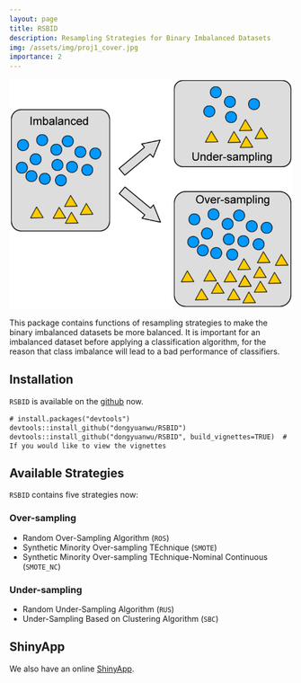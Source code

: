 ```yaml
---
layout: page
title: RSBID
description: Resampling Strategies for Binary Imbalanced Datasets
img: /assets/img/proj1_cover.jpg
importance: 2
---
```


<img src="https://raw.githubusercontent.com/dongyuanwu/RSBID/master/fig.jpg" style="max-width: 100%"/>

This package contains functions of resampling strategies to make the binary imbalanced datasets be more balanced. It is important for an imbalanced dataset before applying a classification algorithm, for the reason that class imbalance will lead to a bad performance of classifiers. 

## Installation

`RSBID` is available on the <a href="https://github.com/dongyuanwu/RSBID" target="_blank">github</a> now.

```{r}
# install.packages("devtools")
devtools::install_github("dongyuanwu/RSBID")
devtools::install_github("dongyuanwu/RSBID", build_vignettes=TRUE)  # If you would like to view the vignettes
```

## Available Strategies

`RSBID` contains five strategies now:

### Over-sampling

- Random Over-Sampling Algorithm (`ROS`)
- Synthetic Minority Over-sampling TEchnique (`SMOTE`)
- Synthetic Minority Over-sampling TEchnique-Nominal Continuous (`SMOTE_NC`)

### Under-sampling

- Random Under-Sampling Algorithm (`RUS`)
- Under-Sampling Based on Clustering Algorithm (`SBC`)

## ShinyApp

We also have an online <a href="https://dongyuanwu.shinyapps.io/RSBID" target="_blank">ShinyApp</a>.